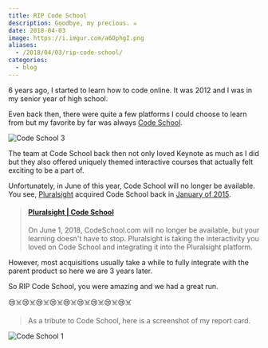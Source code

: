 ```yaml
---
title: RIP Code School
description: Goodbye, my precious. ☠️
date: 2018-04-03
image: https://i.imgur.com/a6OphgI.png
aliases:
  - /2018/04/03/rip-code-school/
categories:
  - blog
---
```


6 years ago, I started to learn how to code online. It was 2012 and I was in my senior year of high school.

Even back then, there were quite a few platforms I could choose to learn from but my favorite by far was always [Code School](https://www.codeschool.com/users/fvcproductions).

![Code School 3](https://i.imgur.com/2maANlV.png)

The team at Code School back then not only loved Keynote as much as I did but they also offered uniquely themed interactive courses that actually felt exciting to be a part of.

Unfortunately, in June of this year, Code School will no longer be available. You see, [Pluralsight](https://www.pluralsight.com/) acquired Code School back in [January of 2015](https://techcrunch.com/2015/01/26/online-learning-service-pluralsight-acquires-code-school-for-36-million/).

<blockquote class="embedly-card"><h4><a href="https://www.pluralsight.com/codeschool/customer">Pluralsight | Code School</a></h4><p>On June 1, 2018, CodeSchool.com will no longer be available, but your learning doesn't have to stop. Pluralsight is taking the interactivity you loved on Code School and integrating it into the Pluralsight platform.</p></blockquote>
<script async src="//cdn.embedly.com/widgets/platform.js" charset="UTF-8"></script>

However, most acquisitions usually take a while to fully integrate with the parent product so here we are 3 years later.

So RIP Code School, you were amazing and we had a great run.

😢️☠️😢️☠️😢️☠️😢️☠️😢️☠️😢️☠️😢️☠️😢️☠️😢️☠️

> As a tribute to Code School, here is a screenshot of my report card.

![Code School 1](https://i.imgur.com/18ubJqI.png)
